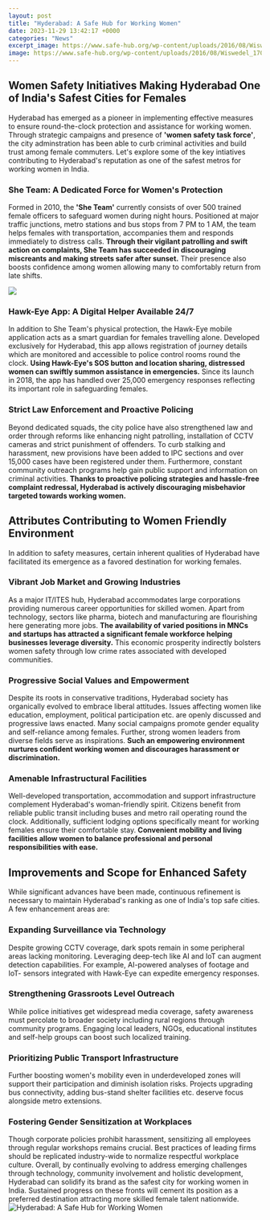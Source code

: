 ```yaml
---
layout: post
title: "Hyderabad: A Safe Hub for Working Women"
date: 2023-11-29 13:42:17 +0000
categories: "News"
excerpt_image: https://www.safe-hub.org/wp-content/uploads/2016/08/Wiswedel_170418DSC05959_Resize-1024x584.jpg
image: https://www.safe-hub.org/wp-content/uploads/2016/08/Wiswedel_170418DSC05959_Resize-1024x584.jpg
---
```


## Women Safety Initiatives Making Hyderabad One of India's Safest Cities for Females
Hyderabad has emerged as a pioneer in implementing effective measures to ensure round-the-clock protection and assistance for working women. Through strategic campaigns and presence of **'women safety task force'**, the city adminstration has been able to curb criminal activities and build trust among female commuters. Let's explore some of the key intiatives contributing to Hyderabad's reputation as one of the safest metros for working women in India.
### She Team: A Dedicated Force for Women's Protection 
Formed in 2010, the **'She Team'** currently consists of over 500 trained female officers to safeguard women during night hours. Positioned at major traffic junctions, metro stations and bus stops from 7 PM to 1 AM, the team helps females with transportation, accompanies them and responds immediately to distress calls. **Through their vigilant patrolling and swift action on complaints, She Team has succeeded in discouraging miscreants and making streets safer after sunset.** Their presence also boosts confidence among women allowing many to comfortably return from late shifts.

![](https://www.safe-hub.org/wp-content/uploads/2019/08/KOOPERATION-1024x683.jpg)
### Hawk-Eye App: A Digital Helper Available 24/7  
In addition to She Team's physical protection, the Hawk-Eye mobile application acts as a smart guardian for females travelling alone. Developed exclusively for Hyderabad, this app allows registration of journey details which are monitored and accessible to police control rooms round the clock. **Using Hawk-Eye's SOS button and location sharing, distressed women can swiftly summon assistance in emergencies.** Since its launch in 2018, the app has handled over 25,000 emergency responses reflecting its important role in safeguarding females.
### Strict Law Enforcement and Proactive Policing
Beyond dedicated squads, the city police have also strengthened law and order through reforms like enhancing night patrolling, installation of CCTV cameras and strict punishment of offenders. To curb stalking and harassment, new provisions have been added to IPC sections and over 15,000 cases have been registered under them. Furthermore, constant community outreach programs help gain public support and information on criminal activities. **Thanks to proactive policing strategies and hassle-free complaint redressal, Hyderabad is actively discouraging misbehavior targeted towards working women.**
## Attributes Contributing to Women Friendly Environment 
In addition to safety measures, certain inherent qualities of Hyderabad have facilitated its emergence as a favored destination for working females.
### Vibrant Job Market and Growing Industries
As a major IT/ITES hub, Hyderabad accommodates large corporations providing numerous career opportunities for skilled women. Apart from technology, sectors like pharma, biotech and manufacturing are flourishing here generating more jobs. **The availability of varied positions in MNCs and startups has attracted a significant female workforce helping businesses leverage diversity.** This economic prosperity indirectly bolsters women safety through low crime rates associated with developed communities.
### Progressive Social Values and Empowerment 
Despite its roots in conservative traditions, Hyderabad society has organically evolved to embrace liberal attitudes. Issues affecting women like education, employment, political participation etc. are openly discussed and progressive laws enacted. Many social campaigns promote gender equality and self-reliance among females. Further, strong women leaders from diverse fields serve as inspirations. **Such an empowering environment nurtures confident working women and discourages harassment or discrimination.**
### Amenable Infrastructural Facilities
Well-developed transportation, accommodation and support infrastructure complement Hyderabad's woman-friendly spirit. Citizens benefit from reliable public transit including buses and metro rail operating round the clock. Additionally, sufficient lodging options specifically meant for working females ensure their comfortable stay. **Convenient mobility and living facilities allow women to balance professional and personal responsibilities with ease.**
## Improvements and Scope for Enhanced Safety 
While significant advances have been made, continuous refinement is necessary to maintain Hyderabad's ranking as one of India's top safe cities. A few enhancement areas are:
### Expanding Surveillance via Technology 
Despite growing CCTV coverage, dark spots remain in some peripheral areas lacking monitoring. Leveraging deep-tech like AI and IoT can augment detection capabilities. For example, AI-powered analyses of footage and IoT- sensors integrated with Hawk-Eye can expedite emergency responses.
### Strengthening Grassroots Level Outreach  
While police initiatives get widespread media coverage, safety awareness must percolate to broader society including rural regions through community programs. Engaging local leaders, NGOs, educational institutes and self-help groups can boost such localized training.  
### Prioritizing Public Transport Infrastructure  
Further boosting women's mobility even in underdeveloped zones will support their participation and diminish isolation risks. Projects upgrading bus connectivity, adding bus-stand shelter facilities etc. deserve focus alongside metro extensions.
### Fostering Gender Sensitization at Workplaces
Though corporate policies prohibit harassment, sensitizing all employees through regular workshops remains crucial. Best practices of leading firms should be replicated industry-wide to normalize respectful workplace culture.
Overall, by continually evolving to address emerging challenges through technology, community involvement and holistic development, Hyderabad can solidify its brand as the safest city for working women in India. Sustained progress on these fronts will cement its position as a preferred destination attracting more skilled female talent nationwide.
![Hyderabad: A Safe Hub for Working Women](https://www.safe-hub.org/wp-content/uploads/2016/08/Wiswedel_170418DSC05959_Resize-1024x584.jpg)